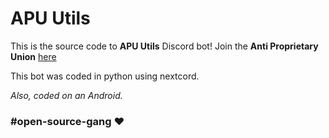 # APU Utils
This is the source code to **APU Utils** Discord bot!
Join the **Anti Proprietary Union** [here](https://discord.gg/7bDvDnpUZC)

This bot was coded in python using nextcord.

*Also, coded on an Android.*

### \#open-source-gang ❤️